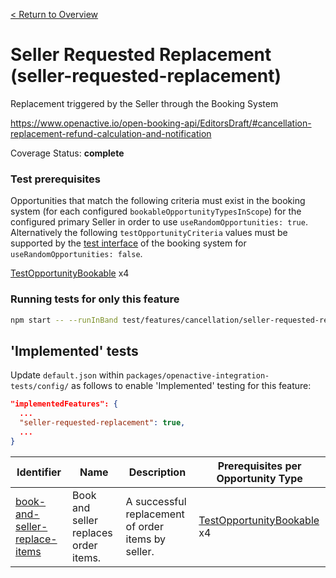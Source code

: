 [< Return to Overview](../../README.md)
# Seller Requested Replacement (seller-requested-replacement)

Replacement triggered by the Seller through the Booking System


https://www.openactive.io/open-booking-api/EditorsDraft/#cancellation-replacement-refund-calculation-and-notification

Coverage Status: **complete**
### Test prerequisites
Opportunities that match the following criteria must exist in the booking system (for each configured `bookableOpportunityTypesInScope`) for the configured primary Seller in order to use `useRandomOpportunities: true`. Alternatively the following `testOpportunityCriteria` values must be supported by the [test interface](https://openactive.io/test-interface/) of the booking system for `useRandomOpportunities: false`.

[TestOpportunityBookable](https://openactive.io/test-interface#TestOpportunityBookable) x4


### Running tests for only this feature

```bash
npm start -- --runInBand test/features/cancellation/seller-requested-replacement/
```



## 'Implemented' tests

Update `default.json` within `packages/openactive-integration-tests/config/` as follows to enable 'Implemented' testing for this feature:

```json
"implementedFeatures": {
  ...
  "seller-requested-replacement": true,
  ...
}
```

| Identifier | Name | Description | Prerequisites per Opportunity Type |
|------------|------|-------------|---------------|
| [book-and-seller-replace-items](./implemented/book-and-seller-replace-items-test.js) | Book and seller replaces order items. | A successful replacement of order items by seller. | [TestOpportunityBookable](https://openactive.io/test-interface#TestOpportunityBookable) x4 |



